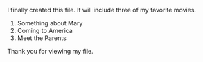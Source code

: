 I finally created this file.  It will include three of my favorite movies.  
1. Something about Mary
2. Coming to America
3. Meet the Parents

Thank you for viewing my file.
